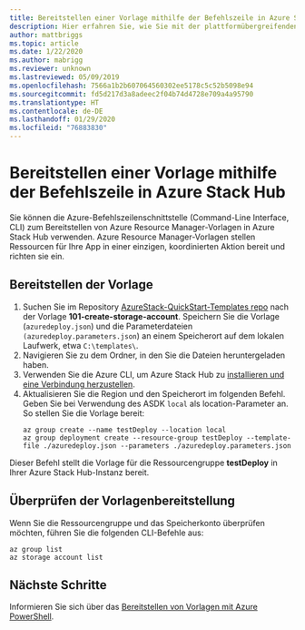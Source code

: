 ```yaml
---
title: Bereitstellen einer Vorlage mithilfe der Befehlszeile in Azure Stack Hub
description: Hier erfahren Sie, wie Sie mit der plattformübergreifenden Azure-Befehlszeilenschnittstelle (Command Line Interface, CLI) Vorlagen in Azure Stack Hub bereitstellen.
author: mattbriggs
ms.topic: article
ms.date: 1/22/2020
ms.author: mabrigg
ms.reviewer: unknown
ms.lastreviewed: 05/09/2019
ms.openlocfilehash: 7566a1b2b607064560302ee5178c5c52b5098e94
ms.sourcegitcommit: fd5d217d3a8adeec2f04b74d4728e709a4a95790
ms.translationtype: HT
ms.contentlocale: de-DE
ms.lasthandoff: 01/29/2020
ms.locfileid: "76883830"
---
```

# <a name="deploy-a-template-with-the-command-line-in-azure-stack-hub"></a>Bereitstellen einer Vorlage mithilfe der Befehlszeile in Azure Stack Hub

Sie können die Azure-Befehlszeilenschnittstelle (Command-Line Interface, CLI) zum Bereitstellen von Azure Resource Manager-Vorlagen in Azure Stack Hub verwenden. Azure Resource Manager-Vorlagen stellen Ressourcen für Ihre App in einer einzigen, koordinierten Aktion bereit und richten sie ein.

## <a name="deploy-template"></a>Bereitstellen der Vorlage

1. Suchen Sie im Repository [AzureStack-QuickStart-Templates repo](https://aka.ms/AzureStackGitHub) nach der Vorlage **101-create-storage-account**. Speichern Sie die Vorlage (`azuredeploy.json`) und die Parameterdateien `(azuredeploy.parameters.json`) an einem Speicherort auf dem lokalen Laufwerk, etwa `C:\templates\`.
2. Navigieren Sie zu dem Ordner, in den Sie die Dateien heruntergeladen haben. 
3. Verwenden Sie die Azure CLI, um Azure Stack Hub zu [installieren und eine Verbindung herzustellen](azure-stack-version-profiles-azurecli2.md).
4. Aktualisieren Sie die Region und den Speicherort im folgenden Befehl. Geben Sie bei Verwendung des ASDK `local` als location-Parameter an. So stellen Sie die Vorlage bereit:
    ```azurecli
    az group create --name testDeploy --location local
    az group deployment create --resource-group testDeploy --template-file ./azuredeploy.json --parameters ./azuredeploy.parameters.json
    ```

Dieser Befehl stellt die Vorlage für die Ressourcengruppe **testDeploy** in Ihrer Azure Stack Hub-Instanz bereit.

## <a name="validate-template-deployment"></a>Überprüfen der Vorlagenbereitstellung

Wenn Sie die Ressourcengruppe und das Speicherkonto überprüfen möchten, führen Sie die folgenden CLI-Befehle aus:

```azurecli
az group list
az storage account list
```

## <a name="next-steps"></a>Nächste Schritte

Informieren Sie sich über das [Bereitstellen von Vorlagen mit Azure PowerShell](azure-stack-deploy-template-powershell.md).
